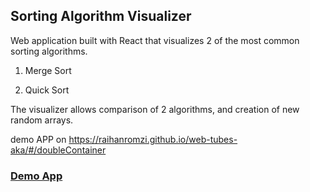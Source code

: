 ## Sorting Algorithm Visualizer

Web application built with React that visualizes 2 of the most common sorting algorithms.

 
1. Merge Sort
 
2. Quick Sort

The visualizer allows comparison of 2 algorithms, and creation of new random arrays. 

demo APP
on https://raihanromzi.github.io/web-tubes-aka/#/doubleContainer

### [Demo App](https://raihanromzi.github.io/web-tubes-aka/#/doubleContainer)
